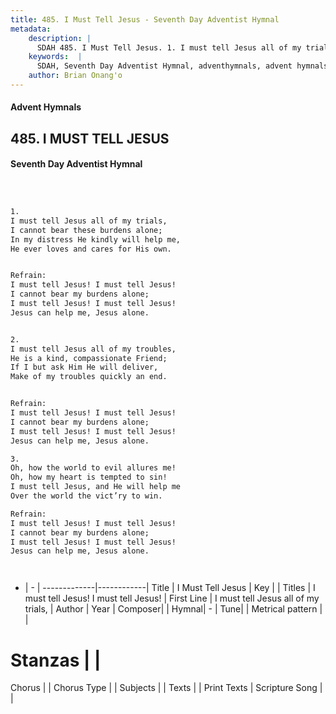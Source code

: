 ```yaml
---
title: 485. I Must Tell Jesus - Seventh Day Adventist Hymnal
metadata:
    description: |
      SDAH 485. I Must Tell Jesus. 1. I must tell Jesus all of my trials, I cannot bear these burdens alone; In my distress He kindly will help me, He ever loves and cares for His own. 
    keywords:  |
      SDAH, Seventh Day Adventist Hymnal, adventhymnals, advent hymnals, I Must Tell Jesus, I must tell Jesus all of my trials, ,I must tell Jesus! I must tell Jesus!
    author: Brian Onang'o
---
```


#### Advent Hymnals
## 485. I MUST TELL JESUS
#### Seventh Day Adventist Hymnal

```txt



1.
I must tell Jesus all of my trials,
I cannot bear these burdens alone;
In my distress He kindly will help me,
He ever loves and cares for His own.


Refrain:
I must tell Jesus! I must tell Jesus!
I cannot bear my burdens alone;
I must tell Jesus! I must tell Jesus!
Jesus can help me, Jesus alone.


2.
I must tell Jesus all of my troubles,
He is a kind, compassionate Friend;
If I but ask Him He will deliver,
Make of my troubles quickly an end.


Refrain:
I must tell Jesus! I must tell Jesus!
I cannot bear my burdens alone;
I must tell Jesus! I must tell Jesus!
Jesus can help me, Jesus alone.

3.
Oh, how the world to evil allures me!
Oh, how my heart is tempted to sin!
I must tell Jesus, and He will help me
Over the world the vict’ry to win.

Refrain:
I must tell Jesus! I must tell Jesus!
I cannot bear my burdens alone;
I must tell Jesus! I must tell Jesus!
Jesus can help me, Jesus alone.




```

- |   -  |
-------------|------------|
Title | I Must Tell Jesus |
Key |  |
Titles | I must tell Jesus! I must tell Jesus! |
First Line | I must tell Jesus all of my trials, |
Author | 
Year | 
Composer|  |
Hymnal|  - |
Tune|  |
Metrical pattern | |
# Stanzas |  |
Chorus |  |
Chorus Type |  |
Subjects |  |
Texts |  |
Print Texts | 
Scripture Song |  |
  
